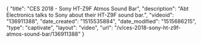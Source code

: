 {
    "title": "CES 2018 - Sony HT-Z9F Atmos Sound Bar",
    "description": "Abt Electronics talks to Sony about their HT-Z9F sound bar.",
    "videoid": "136911388",
    "date_created": "1515535884",
    "date_modified": "1515686215",
    "type": "captivate",
    "layout": "video",
    "url": "\/v\/ces-2018-sony-ht-z9f-atmos-sound-bar\/136911388"
}